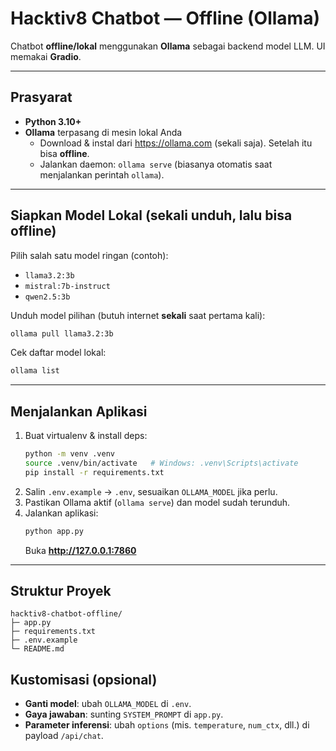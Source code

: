 
# Hacktiv8 Chatbot — Offline (Ollama)

Chatbot **offline/lokal** menggunakan **Ollama** sebagai backend model LLM. UI memakai **Gradio**.

---
## Prasyarat
- **Python 3.10+**
- **Ollama** terpasang di mesin lokal Anda
  - Download & instal dari https://ollama.com (sekali saja). Setelah itu bisa **offline**.
  - Jalankan daemon: `ollama serve` (biasanya otomatis saat menjalankan perintah `ollama`).

---
## Siapkan Model Lokal (sekali unduh, lalu bisa offline)
Pilih salah satu model ringan (contoh):
- `llama3.2:3b`
- `mistral:7b-instruct`
- `qwen2.5:3b`

Unduh model pilihan (butuh internet **sekali** saat pertama kali):
```bash
ollama pull llama3.2:3b
```
Cek daftar model lokal:
```bash
ollama list
```

---
## Menjalankan Aplikasi
1) Buat virtualenv & install deps:
   ```bash
   python -m venv .venv
   source .venv/bin/activate   # Windows: .venv\Scripts\activate
   pip install -r requirements.txt
   ```
2) Salin `.env.example` → `.env`, sesuaikan `OLLAMA_MODEL` jika perlu.
3) Pastikan Ollama aktif (`ollama serve`) dan model sudah terunduh.
4) Jalankan aplikasi:
   ```bash
   python app.py
   ```
   Buka **http://127.0.0.1:7860**

---
## Struktur Proyek
```text
hacktiv8-chatbot-offline/
├─ app.py
├─ requirements.txt
├─ .env.example
└─ README.md
```
## Kustomisasi (opsional)
- **Ganti model**: ubah `OLLAMA_MODEL` di `.env`.
- **Gaya jawaban**: sunting `SYSTEM_PROMPT` di `app.py`.
- **Parameter inferensi**: ubah `options` (mis. `temperature`, `num_ctx`, dll.) di payload `/api/chat`.
